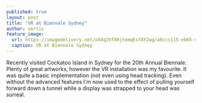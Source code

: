 ```yaml
---
published: true
layout: post
title: "VR at Biennale Sydney"
author: vertis
feature_image:
  url: https://imagedelivery.net/oX4qJVfXHjtomqEsf4Y2wg/a9ccc115-eb65-4648-8150-a9200faac800/w=800
  caption: VR at Biennale Sydney
---
```


Recently visited Cockatoo Island in Sydney for the 20th Annual Biennale. Plenty of great artworks, however the VR installation was my favourite. It was quite a basic implementation (not even using head tracking). Even without the advanced features I'm now used to the effect of pulling yourself forward down a tunnel while a display was strapped to your head was surreal.
